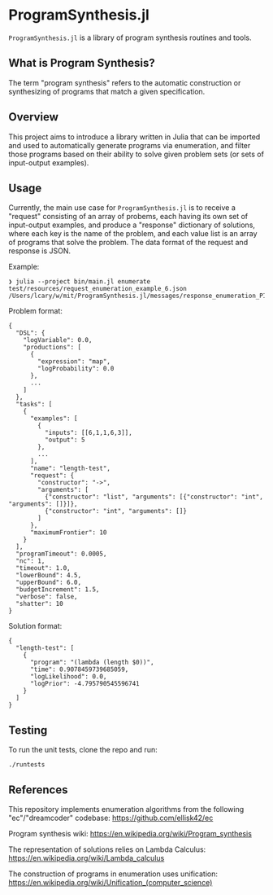 ProgramSynthesis.jl
===================

`ProgramSynthesis.jl` is a library of program synthesis routines and tools.

What is Program Synthesis?
--------------------------

The term "program synthesis" refers to the automatic construction or synthesizing of programs
that match a given specification.

Overview
--------

This project aims to introduce a library written in Julia that can be imported and used
to automatically generate programs via enumeration, and filter those programs based on
their ability to solve given problem sets (or sets of input-output examples).

Usage
-----

Currently, the main use case for `ProgramSynthesis.jl` is to receive a "request" consisting of
an array of probems, each having its own set of input-output examples, and produce a "response"
dictionary of solutions, where each key is the name of the problem, and each value list is an array
of programs that solve the problem. The data format of the request and response is JSON.

Example:
```
❯ julia --project bin/main.jl enumerate test/resources/request_enumeration_example_6.json
/Users/lcary/w/mit/ProgramSynthesis.jl/messages/response_enumeration_PID4341_20190805_T104049.json
```

Problem format:
```
{
  "DSL": {
    "logVariable": 0.0,
    "productions": [
      {
        "expression": "map",
        "logProbability": 0.0
      },
      ...
    ]
  },
  "tasks": [
    {
      "examples": [
        {
          "inputs": [[6,1,1,6,3]],
          "output": 5
        },
        ...
      ],
      "name": "length-test",
      "request": {
        "constructor": "->",
        "arguments": [
          {"constructor": "list", "arguments": [{"constructor": "int", "arguments": []}]},
          {"constructor": "int", "arguments": []}
        ]
      },
      "maximumFrontier": 10
    }
  ],
  "programTimeout": 0.0005,
  "nc": 1,
  "timeout": 1.0,
  "lowerBound": 4.5,
  "upperBound": 6.0,
  "budgetIncrement": 1.5,
  "verbose": false,
  "shatter": 10
}
```

Solution format:
```
{
  "length-test": [
    {
      "program": "(lambda (length $0))",
      "time": 0.9078459739685059,
      "logLikelihood": 0.0,
      "logPrior": -4.795790545596741
    }
  ]
}
```

Testing
-------

To run the unit tests, clone the repo and run:
```
./runtests
```

References
----------

This repository implements enumeration algorithms from the following "ec"/"dreamcoder" codebase:
https://github.com/ellisk42/ec

Program synthesis wiki:
https://en.wikipedia.org/wiki/Program_synthesis

The representation of solutions relies on Lambda Calculus:
https://en.wikipedia.org/wiki/Lambda_calculus

The construction of programs in enumeration uses unification:
https://en.wikipedia.org/wiki/Unification_(computer_science)
